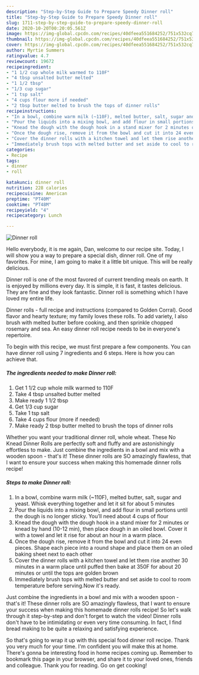 ```yaml
---
description: "Step-by-Step Guide to Prepare Speedy Dinner roll"
title: "Step-by-Step Guide to Prepare Speedy Dinner roll"
slug: 1711-step-by-step-guide-to-prepare-speedy-dinner-roll
date: 2020-10-20T00:20:05.561Z
image: https://img-global.cpcdn.com/recipes/40dfeea551684252/751x532cq70/dinner-roll-recipe-main-photo.jpg
thumbnail: https://img-global.cpcdn.com/recipes/40dfeea551684252/751x532cq70/dinner-roll-recipe-main-photo.jpg
cover: https://img-global.cpcdn.com/recipes/40dfeea551684252/751x532cq70/dinner-roll-recipe-main-photo.jpg
author: Myrtie Summers
ratingvalue: 4.7
reviewcount: 19672
recipeingredient:
- "1 1/2 cup whole milk warmed to 110F"
- "4 tbsp unsalted butter melted"
- "1 1/2 tbsp"
- "1/3 cup sugar"
- "1 tsp salt"
- "4 cups flour more if needed"
- "2 tbsp butter melted to brush the tops of dinner rolls"
recipeinstructions:
- "In a bowl, combine warm milk (~110F), melted butter, salt, sugar and yeast. Whisk everything together and let it sit for about 5 minutes"
- "Pour the liquids into a mixing bowl, and add flour in small portions until the dough is no longer sticky. You’ll need about 4 cups of flour"
- "Knead the dough with the dough hook in a stand mixer for 2 minutes or knead by hand (10-12 min), then place dough in an oiled bowl. Cover it with a towel and let it rise for about an hour in a warm place."
- "Once the dough rise, remove it from the bowl and cut it into 24 even pieces. Shape each piece into a round shape and place them on an oiled baking sheet next to each other"
- "Cover the dinner rolls with a kitchen towel and let them rise another 30 minutes in a warm place until puffed then bake at 350F for about 20 minutes or until the tops are golden brown"
- "Immediately brush tops with melted butter and set aside to cool to room temperature before serving.Now it&#39;s ready."
categories:
- Recipe
tags:
- dinner
- roll

katakunci: dinner roll 
nutrition: 228 calories
recipecuisine: American
preptime: "PT40M"
cooktime: "PT48M"
recipeyield: "4"
recipecategory: Lunch

---
```



![Dinner roll](https://img-global.cpcdn.com/recipes/40dfeea551684252/751x532cq70/dinner-roll-recipe-main-photo.jpg)

Hello everybody, it is me again, Dan, welcome to our recipe site. Today, I will show you a way to prepare a special dish, dinner roll. One of my favorites. For mine, I am going to make it a little bit unique. This will be really delicious.

Dinner roll is one of the most favored of current trending meals on earth. It is enjoyed by millions every day. It is simple, it is fast, it tastes delicious. They are fine and they look fantastic. Dinner roll is something which I have loved my entire life.

Dinner rolls - full recipe and instructions (compared to Golden Corral). Good flavor and hearty texture; my family loves these rolls. To add variety, I also brush with melted butter before cooking, and then sprinkle chopped rosemary and sea. An easy dinner roll recipe needs to be in everyone&#39;s repertoire.


To begin with this recipe, we must first prepare a few components. You can have dinner roll using 7 ingredients and 6 steps. Here is how you can achieve that.

<!--inarticleads1-->

##### The ingredients needed to make Dinner roll:

1. Get 1 1/2 cup whole milk warmed to 110F
1. Take 4 tbsp unsalted butter melted
1. Make ready 1 1/2 tbsp
1. Get 1/3 cup sugar
1. Take 1 tsp salt
1. Take 4 cups flour (more if needed)
1. Make ready 2 tbsp butter melted to brush the tops of dinner rolls


Whether you want your traditional dinner roll, whole wheat. These No Knead Dinner Rolls are perfectly soft and fluffy and are astonishingly effortless to make. Just combine the ingredients in a bowl and mix with a wooden spoon - that&#39;s it! These dinner rolls are SO amazingly flawless, that I want to ensure your success when making this homemade dinner rolls recipe! 

<!--inarticleads2-->

##### Steps to make Dinner roll:

1. In a bowl, combine warm milk (~110F), melted butter, salt, sugar and yeast. Whisk everything together and let it sit for about 5 minutes
1. Pour the liquids into a mixing bowl, and add flour in small portions until the dough is no longer sticky. You’ll need about 4 cups of flour
1. Knead the dough with the dough hook in a stand mixer for 2 minutes or knead by hand (10-12 min), then place dough in an oiled bowl. Cover it with a towel and let it rise for about an hour in a warm place.
1. Once the dough rise, remove it from the bowl and cut it into 24 even pieces. Shape each piece into a round shape and place them on an oiled baking sheet next to each other
1. Cover the dinner rolls with a kitchen towel and let them rise another 30 minutes in a warm place until puffed then bake at 350F for about 20 minutes or until the tops are golden brown
1. Immediately brush tops with melted butter and set aside to cool to room temperature before serving.Now it&#39;s ready.


Just combine the ingredients in a bowl and mix with a wooden spoon - that&#39;s it! These dinner rolls are SO amazingly flawless, that I want to ensure your success when making this homemade dinner rolls recipe! So let&#39;s walk through it step-by-step and don&#39;t forget to watch the video! Dinner rolls don&#39;t have to be intimidating or even very time consuming. In fact, I find bread making to be quite a relaxing and satisfying experience. 

So that's going to wrap it up with this special food dinner roll recipe. Thank you very much for your time. I'm confident you will make this at home. There's gonna be interesting food in home recipes coming up. Remember to bookmark this page in your browser, and share it to your loved ones, friends and colleague. Thank you for reading. Go on get cooking!
